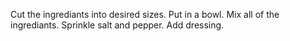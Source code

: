 Cut the ingrediants into desired sizes.
Put in a bowl.
Mix all of the ingrediants.
Sprinkle salt and pepper.
Add dressing.